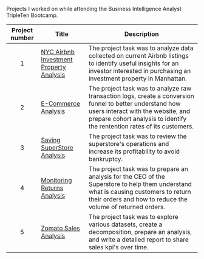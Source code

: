 Projects I worked on while attending the Business Intelligence Analyst TripleTen Bootcamp.

| Project number | Title                                                                                                                                                                              | Description                                                                                                                                                                                                               |
| :------------: | ---------------------------------------------------------------------------------------------------------------------------------------------------------------------------------- | ------------------------------------------------------------------------------------------------------------------------------------------------------------------------------------------------------------------------- |
|       1        | [NYC Airbnb Investment Property Analysis](https://github.com/Mr-DinoBlack/Data_projects_TripleTen/blob/main/NYC%20Airbnb%20Investment%20Property%20Analysis%20Project%20README.md) | The project task was to analyze data collected on current Airbnb listings to identify useful insights for an investor interested in purchasing an investment property in Manhattan.                                       |
|       2        | [E-Commerce Analysis](https://github.com/Mr-DinoBlack/Data_projects_TripleTen/blob/main/E_Commerce_Analysis%20Project%20README.md)                                                 | The project task was to analyze raw transaction logs, create a conversion funnel to better understand how users interact with the website, and prepare cohort analysis to identify the rentention rates of its customers. |
|       3        | [Saving SuperStore Analysis](https://github.com/Mr-DinoBlack/Data_projects_TripleTen/blob/main/Saving%20SuperStore%20Analysis%20Project%20README.md)                               | The project task was to review the superstore's operations and increase its profitability to avoid bankruptcy.                                                                                                            |
|       4        | [Monitoring Returns Analysis](https://github.com/Mr-DinoBlack/Data_projects_TripleTen/blob/main/Monitoring%20Returns%20Analysis%20Project%20README.md)                             | The project task was to prepare an analysis for the CEO of the Superstore to help them understand what is causing customers to return their orders and how to reduce the volume of returned orders.                       |
|	5	 | [Zomato Sales Analysis](https://github.com/Mr-DinoBlack/Data_projects_TripleTen/blob/main/Zomato%20Decomposition%20READ.md)							      | The project task was to explore various datasets, create a decomposition, prepare an analysis, and write a detailed report to share sales kpi's over time.											  |
